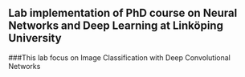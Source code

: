## Lab implementation of PhD course on Neural Networks and Deep Learning at Linköping University

###This lab focus on Image Classification with Deep Convolutional Networks

